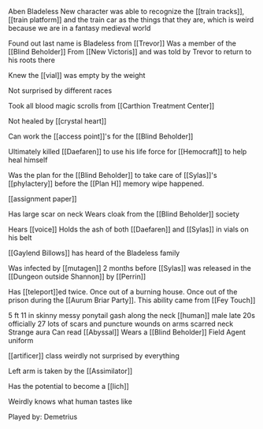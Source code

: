 Aben Bladeless
New character was able to recognize the [[train tracks]], [[train platform]] and the train car as the things that they are, which is weird because we are in a fantasy medieval world

Found out last name is Bladeless from [[Trevor]]
Was a member of the [[Blind Beholder]] 
From [[New Victoris]] and was told by Trevor to return to his roots there

Knew the [[vial]] was empty by the weight

Not surprised by different races

Took all blood magic scrolls from [[Carthion Treatment Center]]

Not healed by [[crystal heart]]

Can work the [[access point]]'s for the [[Blind Beholder]]

Ultimately killed [[Daefaren]] to use his life force for [[Hemocraft]] to help heal himself

Was the plan for the [[Blind Beholder]] to take care of [[Sylas]]'s [[phylactery]] before the [[Plan H]] memory wipe happened.

[[assignment paper]]

Has large scar on neck 
Wears cloak from the [[Blind Beholder]] society

Hears [[voice]]
Holds the ash of both [[Daefaren]] and [[Sylas]] in vials on his belt

[[Gaylend Billows]] has heard of the Bladeless family

Was infected by [[mutagen]] 2 months before [[Sylas]] was released in the [[Dungeon outside Shannon]] by [[Perrin]]

Has [[teleport]]ed  twice. Once out of a burning house. Once out of the prison during the [[Aurum Briar Party]]. This ability came from [[Fey Touch]]

5 ft 11 in
skinny
messy ponytail 
gash along the neck 
[[human]] male
late 20s officially 27
lots of scars and puncture wounds on arms
scarred neck
Strange aura
Can read [[Abyssal]]
Wears a [[Blind Beholder]] Field Agent uniform

[[artificer]] class
weirdly not surprised by everything

Left arm is taken by the [[Assimilator]]

Has the potential to become a [[lich]]

Weirdly knows what human tastes like

Played by: Demetrius 